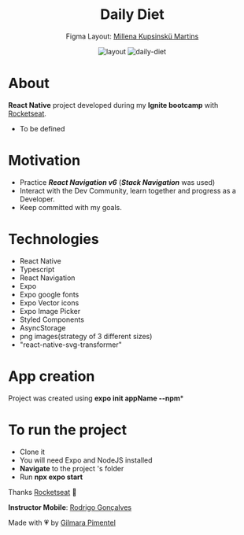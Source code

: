 <div align='center'>
<h1 align="center">Daily Diet</h1>


Figma Layout:
[Millena Kupsinskü Martins](https://www.linkedin.com/in/millenakmartins/)

<img src="" alt="layout">

<img src="" alt="daily-diet"/>

</div>

# About

**React Native** project developed during my **Ignite bootcamp** with [Rocketseat](https://www.rocketseat.com.br/).

- To be defined
  
 # Motivation

<!-- - Learn how to style the interfaces/components using the **lib styled components** for react native.
- Learn how to work with ***Expo Image Picker*** to allow the user to upload an image from their mobile device.  -->
- Practice ***React Navigation v6*** (***Stack Navigation*** was used)
- Interact with the Dev Community, learn together and progress as a Developer.
- Keep committed with my goals.</br>

# Technologies

- React Native
- Typescript
- React Navigation
- Expo
- Expo google fonts
- Expo Vector icons
- Expo Image Picker
- Styled Components
- AsyncStorage
- png images(strategy of 3 different sizes)
- "react-native-svg-transformer"

# App creation
Project was created using **expo init appName --npm*** 
# To run the project

- Clone it
- You will need Expo and NodeJS installed
- **Navigate** to the project 's folder
- Run **npx expo start**

Thanks [Rocketseat](https://www.instagram.com/rocketseat/?igshid=Yzg5MTU1MDY%3D) 🚀

**Instructor Mobile**:
[Rodrigo Gonçalves](https://www.linkedin.com/in/rodrigo-gon%C3%A7alves-santana/)

Made with 💗 by [Gilmara Pimentel](https://www.linkedin.com/in/gilmara-pimentel/)
